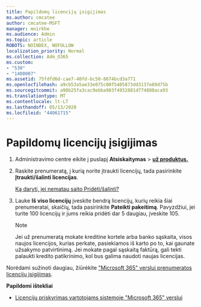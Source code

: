 ```yaml
---
title: Papildomų licencijų įsigijimas
ms.author: cmcatee
author: cmcatee-MSFT
manager: mnirkhe
ms.audience: Admin
ms.topic: article
ROBOTS: NOINDEX, NOFOLLOW
localization_priority: Normal
ms.collection: Adm_O365
ms.custom:
- "530"
- "1400007"
ms.assetid: 75fdfd6d-cae7-40fd-bc50-8674bcd3a771
ms.openlocfilehash: a9cb53a5ae33e075c00f5405873dd3137e89d75b
ms.sourcegitcommit: a98b25fa3cac9ebba983f4932881d774880aca93
ms.translationtype: MT
ms.contentlocale: lt-LT
ms.lasthandoff: 05/13/2020
ms.locfileid: "44061715"
---
```

# <a name="buy-additional-licenses"></a>Papildomų licencijų įsigijimas

1. Administravimo centre eikite į puslapį **Atsiskaitymas** \> **[už produktus.](https://go.microsoft.com/fwlink/p/?linkid=842054)**

2. Raskite prenumeratą, į kurią norite įtraukti licencijų, tada pasirinkite **Įtraukti/šalinti licencijas**.

    [Ką daryti, jei nematau saito Pridėti/šalinti?](https://docs.microsoft.com/office365/admin/subscriptions-and-billing/buy-licenses#what-if-i-dont-see-the-addremove-licenses-link)

3. Lauke **Iš viso licencijų** įveskite bendrą licencijų, kurių reikia šiai prenumeratai, skaičių, tada pasirinkite **Pateikti pakeitimą**. Pavyzdžiui, jei turite 100 licencijų ir jums reikia pridėti dar 5 daugiau, įveskite 105.

    > [!NOTE]
    > Jei už prenumeratą mokate kreditine kortele arba banko sąskaita, visos naujos licencijos, kurias perkate, pasiekiamos iš karto po to, kai gaunate užsakymo patvirtinimą. Jei mokate pagal sąskaitą faktūrą, gali tekti palaukti kredito patikrinimo, kol bus galima naudoti naujas licencijas.

Norėdami sužinoti daugiau, žiūrėkite ["Microsoft 365" verslui prenumeratos licencijų įsigijimas](https://docs.microsoft.com/office365/admin/subscriptions-and-billing/buy-licenses).  

**Papildomi ištekliai**

- [Licencijų priskyrimas vartotojams sistemoje "Microsoft 365" verslui](https://docs.microsoft.com/office365/admin/subscriptions-and-billing/assign-licenses-to-users)